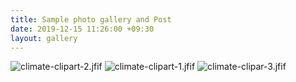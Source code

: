 ```yaml
---
title: Sample photo gallery and Post
date: 2019-12-15 11:26:00 +09:30
layout: gallery
---
```


![climate-clipart-2.jfif](/uploads/climate-clipart-2.jfif)
![climate-clipart-1.jfif](/uploads/climate-clipart-1.jfif)
![climate-clipar-3.jfif](/uploads/climate-clipar-3.jfif)